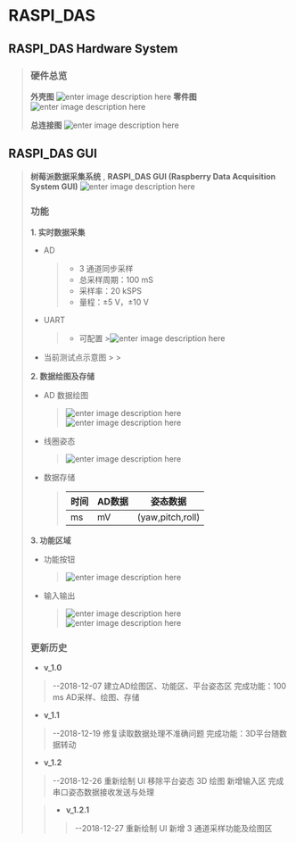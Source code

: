 # RASPI_DAS

## RASPI_DAS Hardware System
>
>### 硬件总览
>
>**外壳图**
>![enter image description here](https://lh3.googleusercontent.com/dXN6l-oOztzY1PDiuZqnhYSdcverij9Ny3apWwql36OjAYsacms6Q0hpf2VHhFhNA4cGhUn3vhs)
>**零件图**
>![enter image description here](https://lh3.googleusercontent.com/OKOIQzmPpU0fsEjPEkVWaoa1Gp-BtIrxo4ZtUvD3EZsV-aQAL8sUpHv53fDJj1022KhlFb6fsMo)
>
>**总连接图**
>![enter image description here](https://lh3.googleusercontent.com/Rq8J1Ouado2HMyH_4QdierOb11bRvO5t9ZcNxnZkcXL6H0kjVgEwOy2Nsdg88fHyCFDTMq_xeHM)
>
>
>
## RASPI_DAS GUI
>**树莓派数据采集系统** , **RASPI_DAS GUI (Raspberry Data Acquisition System GUI)**
>![enter image description here](https://lh3.googleusercontent.com/HMAJRKneWbIVVm6FbawJW6ZR3BF7Ed4Ed5Vvc6tiiaKwUe_R4zyWJPRtm6B9FMoFabfbBWE5gqM)
>
>### 功能
>
>**1. 实时数据采集**
>
 >- AD
>	> - 3 通道同步采样
>	 > - 总采样周期：100 mS
>	 >- 采样率：20 kSPS
>	 >- 量程：±5 V，±10 V
>
> - UART
>	> - 可配置
	>![enter image description here](https://lh3.googleusercontent.com/fkvwDeu7nUp8_HvrltXF8LGcXK5qiXH1VsmtGQ_QmNA-myi2SUkUwpXA_QHdmUY5zUpn-b5aYDc)
>
> - 当前测试点示意图
	> >
>
>**2. 数据绘图及存储**
>
> - AD 数据绘图
>	>![enter image description here](https://lh3.googleusercontent.com/i1CoVfLY-qbYw5JXJAadLRQ-jZICgBmP-x5uHSTd8v3_GTVScqbP5XNPo1KihyOWoxOcS_xVC24)
>	>![enter image description here](https://lh3.googleusercontent.com/kjSCGf78zqi5g1AdiiZc3s8dLxFRS5Z7Psjax2zN8SdXWkTFKWpl3LnjL74sGdqb1VVMYHi1tqA)
> 
> - 线圈姿态
>	> ![enter image description here](https://lh3.googleusercontent.com/sMzo3NVspxWTXcn8T9oy8UaSgx95pWKf_E0Isr-b1dU287lZNl9w9pmp45EP3GMQfQxdIt8GAH8)
> 
> - 数据存储
>	>| 时间 | AD数据 | 姿态数据 |
>	>| ----- | --------- | ----------- |
>	>|  ms  |      mV    | (yaw,pitch,roll) |
>
>**3. 功能区域**
>
> - 功能按钮
>	> ![enter image description here](https://lh3.googleusercontent.com/dB7v0mbiDdAo05irNXJdriPDXqhBP5kw-QPCrwFOuHlUCVg0TyEh4zP9oE8UUA0OadVv1SDx6-w)
>
> - 输入输出
>
>	>![enter image description here](https://lh3.googleusercontent.com/AGL7uIooCHYA3YIkLMPo1R88fc5S5336FSWOt1UsBT8eVkVAO0Yb9cpP9IuvHXqyEzzh6ZkPzdQ)
>	>![enter image description here](https://lh3.googleusercontent.com/gXyNpKMyKVp72F9MLvKmdvdVp72Tu4ckQ_XAdG33su5Bh9Su1WWuvN_t4cY2Yn3RsLwnYmVmi8g)
>
>### 更新历史
>
> - **v_1.0**
>> --2018-12-07
>> 建立AD绘图区、功能区、平台姿态区
>> 完成功能：100 ms AD采样、绘图、存储
>
>
> - **v_1.1**
>>--2018-12-19
>>修复读取数据处理不准确问题
>>完成功能：3D平台随数据转动
>
> - **v_1.2**
> >--2018-12-26
>	>重新绘制 UI 
> >移除平台姿态 3D 绘图
>	>新增输入区
>	>完成串口姿态数据接收发送与处理
>
>	> - **v_1.2.1**
>	> >--2018-12-27
>	>重新绘制 UI 
>  >新增 3 通道采样功能及绘图区



<!--stackedit_data:
eyJoaXN0b3J5IjpbMTgyNzc4Mzc0MCwtMTI2MTAyNjA3NiwtMT
YyMjYwMjc1MCwtMTcwMjM2NzQ0MCwxOTAxNzg1OTE4LDE1NDI4
NzA0LDc1OTIzMzU4NCwtMjE0MTY2MTI2OCwxNTA4NDczMjgyLC
0xNzgxMTY3NTkyLC00ODE3NjU2OTksLTc0MjQ5MTM2NSwtMTg2
ODY2ODI4MiwtMTQ1OTAxNjY2MV19
-->